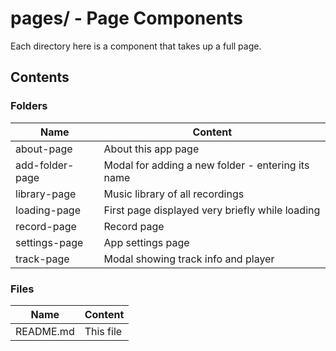 # pages/ - Page Components

Each directory here is a component that takes up a full page.

## Contents

### Folders

| Name            | Content                                           |
|-----------------|---------------------------------------------------|
| about-page      | About this app page                               |
| add-folder-page | Modal for adding a new folder - entering its name |
| library-page    | Music library of all recordings                   |
| loading-page    | First page displayed very briefly while loading   |
| record-page     | Record page                                       |
| settings-page   | App settings page                                 |
| track-page      | Modal showing track info and player               |

### Files

| Name      | Content   |
|-----------|-----------|
| README.md | This file |
